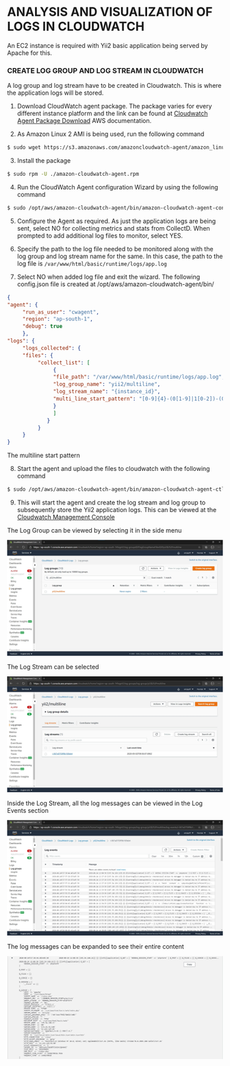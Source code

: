 # ANALYSIS AND VISUALIZATION OF LOGS IN CLOUDWATCH

An EC2 instance is required with Yii2 basic application being served by Apache for this.

### CREATE LOG GROUP AND LOG STREAM IN CLOUDWATCH
A log group and log stream have to be created in Cloudwatch. This is where the application logs will be stored.

1. Download CloudWatch agent package. The package varies for every different instance platform and the link can be found at [Cloudwatch Agent Package Download](https://docs.aws.amazon.com/AmazonCloudWatch/latest/monitoring/download-cloudwatch-agent-commandline.html) AWS documentation.

2. As Amazon Linux 2 AMI is being used, run the following command
```bash
$ sudo wget https://s3.amazonaws.com/amazoncloudwatch-agent/amazon_linux/amd64/latest/amazon-cloudwatch-agent.rpm
```

3. Install the package
```bash
$ sudo rpm -U ./amazon-cloudwatch-agent.rpm
```

4. Run the CloudWatch Agent configuration Wizard by using the following command 
```bash
$ sudo /opt/aws/amazon-cloudwatch-agent/bin/amazon-cloudwatch-agent-config-wizard
```

5. Configure the Agent as required. As just the application logs are being sent, select NO for collecting metrics and stats from CollectD. When prompted to add additional log files to monitor, select YES.

6. Specify the path to the log file needed to be monitored along with the log group and log stream name for the same. In this case, the path to the log file is `/var/www/html/basic/runtime/logs/app.log`

7. Select NO when added log file and exit the wizard. The following config.json file is created at /opt/aws/amazon-cloudwatch-agent/bin/
```json
{
"agent": {
     "run_as_user": "cwagent",
     "region": "ap-south-1",
     "debug": true
     },
"logs": {
     "logs_collected": {
     "files": {
          "collect_list": [
               {
               "file_path": "/var/www/html/basic/runtime/logs/app.log",
               "log_group_name": "yii2/multiline",
               "log_stream_name": "{instance_id}",
               "multi_line_start_pattern": "[0-9]{4}-(0[1-9]|1[0-2])-(0[1-9]|[1-2][0-9]|3[0-1]) (2[0-3]|[01][0-9]):[0-5][0-9]"
               }
               ]
             }
          }
     }
}
```
The multiline start pattern 

8. Start the agent and upload the files to cloudwatch with the following command
```bash
$ sudo /opt/aws/amazon-cloudwatch-agent/bin/amazon-cloudwatch-agent-ctl -a fetch-config -m ec2 -c file:/opt/aws/amazon-cloudwatch-agent/bin/config.json -s
```

9. This will start the agent and create the log stream and log group to subsequently store the Yii2 application logs. This can be viewed at the [Cloudwatch Management Console](https://ap-south-1.console.aws.amazon.com/cloudwatch/home)

The Log Group can be viewed by selecting it in the side menu

![Log Groups](/screenshots/Amazon%20Web%20Services/Log%20Groups.jpg)

The Log Stream can be selected

![Log Streams](/screenshots/Amazon%20Web%20Services/Log%20Streams.jpg)

Inside the Log Stream, all the log messages can be viewed in the Log Events section

![Log Events](/screenshots/Amazon%20Web%20Services/Log%20Events.jpg)

The log messages can be expanded to see their entire content

![Log Messages](/screenshots/Amazon%20Web%20Services/Cloudwatch%20Log%20Message.jpg)
